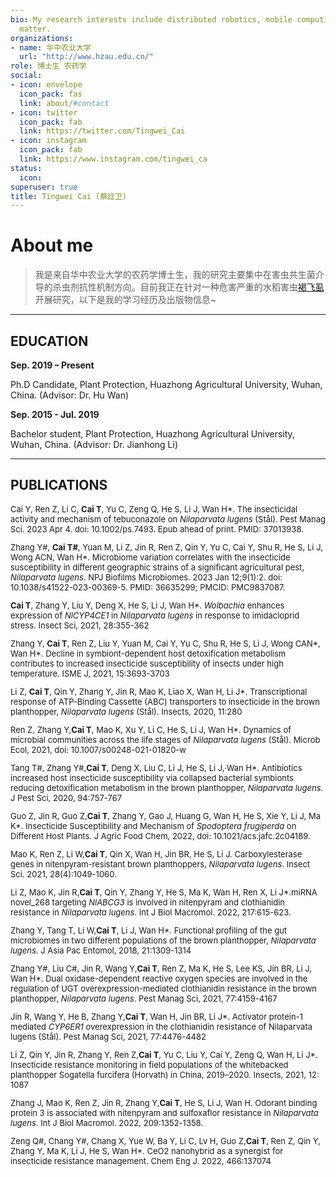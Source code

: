```yaml
---
bio: My research interests include distributed robotics, mobile computing and programmable
  matter.
organizations:
- name: 华中农业大学
  url: "http://www.hzau.edu.cn/"
role: 博士生 农药学
social:
- icon: envelope
  icon_pack: fas
  link: about/#contact
- icon: twitter
  icon_pack: fab
  link: https://twitter.com/Tingwei_Cai
- icon: instagram
  icon_pack: fab
  link: https://www.instagram.com/tingwei_ca
status:
  icon: 
superuser: true
title: Tingwei Cai (蔡廷卫)
---
```

# __About me__
>我是来自华中农业大学的农药学博士生，我的研究主要集中在害虫共生菌介导的杀虫剂抗性机制方向。目前我正在针对一种危害严重的水稻害虫[褐飞虱](https://www.baike.com/wikiid/8131074724681778794?view_id=2n1yi8zu9s4000)开展研究，以下是我的学习经历及出版物信息~

___________

## __EDUCATION__

__Sep. 2019 – Present__ 

Ph.D Candidate, Plant Protection, Huazhong Agricultural University, Wuhan, China. (Advisor: Dr. Hu Wan)

__Sep. 2015 - Jul. 2019__ 

Bachelor student, Plant Protection, Huazhong Agricultural University, Wuhan, China. (Advisor: Dr. Jianhong Li)
________________
## __PUBLICATIONS__
<font size=2> 

Cai Y, Ren Z, Li C, __Cai T__, Yu C, Zeng Q, He S, Li J, Wan H*. The insecticidal activity and mechanism of tebuconazole on _Nilaparvata lugens_ (Stål). Pest Manag Sci. 2023 Apr 4. doi: 10.1002/ps.7493. Epub ahead of print. PMID: 37013938.

Zhang Y#, __Cai T#__, Yuan M, Li Z, Jin R, Ren Z, Qin Y, Yu C, Cai Y, Shu R, He S, Li J, Wong ACN, Wan H*. Microbiome variation correlates with the insecticide susceptibility in different geographic strains of a significant agricultural pest, _Nilaparvata lugens_. NPJ Biofilms Microbiomes. 2023 Jan 12;9(1):2. doi: 10.1038/s41522-023-00369-5. PMID: 36635299; PMCID: PMC9837087.

__Cai T__, Zhang Y, Liu Y, Deng X, He S, Li J, Wan H*. _Wolbachia_ enhances expression of _NlCYP4CE1_ in _Nilaparvata lugens_ in response to imidacloprid stress. Insect Sci, 2021, 28:355-362

Zhang Y, __Cai T__, Ren Z, Liu Y, Yuan M, Cai Y, Yu C, Shu R, He S, Li J, Wong CAN*, Wan H*. Decline in symbiont-dependent host detoxification metabolism contributes to increased insecticide susceptibility of insects under high temperature. ISME J, 2021, 15:3693-3703

Li Z, __Cai T__, Qin Y, Zhang Y, Jin R, Mao K, Liao X, Wan H, Li J*. Transcriptional response of ATP-Binding Cassette (ABC) transporters to insecticide in the brown planthopper, _Nilaparvata lugens_ (Stål). Insects, 2020, 11:280

Ren Z, Zhang Y,__Cai T__, Mao K, Xu Y, Li C, He S, Li J, Wan H*. Dynamics of microbial communities across the life stages of _Nilaparvata lugens_ (Stål). Microb Ecol, 2021, doi: 10.1007/s00248-021-01820-w

Tang T#, Zhang Y#,__Cai T__, Deng X, Liu C, Li J, He S, Li J,·Wan H*. Antibiotics increased host insecticide susceptibility via collapsed bacterial symbionts reducing detoxification metabolism in the brown planthopper, _Nilaparvata lugens_. J Pest Sci, 2020, 94:757-767

Guo Z, Jin R, Guo Z,__Cai T__, Zhang Y, Gao J, Huang G, Wan H, He S, Xie Y, Li J, Ma K*. Insecticide Susceptibility and Mechanism of _Spodoptera frugiperda_ on Different Host Plants. J Agric Food Chem, 2022, doi: 10.1021/acs.jafc.2c04189.

Mao K, Ren Z, Li W,__Cai T__, Qin X, Wan H, Jin BR, He S, Li J. Carboxylesterase genes in nitenpyram-resistant brown planthoppers, _Nilaparvata lugens_. Insect Sci. 2021, 28(4):1049-1060.

Li Z, Mao K, Jin R,__Cai T__, Qin Y, Zhang Y, He S, Ma K, Wan H, Ren X, Li J*.miRNA novel_268 targeting _NlABCG3_ is involved in nitenpyram and clothianidin resistance in _Nilaparvata lugens_. Int J Biol Macromol. 2022, 217:615-623.

Zhang Y, Tang T, Li W,__Cai T__, Li J, Wan H*. Functional profiling of the gut microbiomes in two different populations of the brown planthopper, _Nilaparvata lugens_. J Asia Pac Entomol, 2018, 21:1309-1314

Zhang Y#, Liu C#, Jin R, Wang Y,__Cai T__, Ren Z, Ma K, He S, Lee KS, Jin BR, Li J, Wan H*. Dual oxidase-dependent reactive oxygen species are involved in the regulation of UGT overexpression-mediated clothianidin resistance in the brown planthopper, _Nilaparvata lugens_. Pest Manag Sci, 2021, 77:4159-4167

Jin R, Wang Y, He B, Zhang Y,__Cai T__, Wan H, Jin BR, Li J*. Activator protein-1 mediated _CYP6ER1_ overexpression in the clothianidin resistance of Nilaparvata lugens (Stål). Pest Manag Sci, 2021, 77:4476-4482

Li Z, Qin Y, Jin R, Zhang Y, Ren Z,__Cai T__, Yu C, Liu Y, Cai Y, Zeng Q, Wan H, Li J*. Insecticide resistance monitoring in field populations of the whitebacked planthopper Sogatella furcifera (Horvath) in China, 2019–2020. Insects, 2021, 12: 1087

Zhang J, Mao K, Ren Z, Jin R, Zhang Y,__Cai T__, He S, Li J, Wan H. Odorant binding protein 3 is associated with nitenpyram and sulfoxaflor resistance in _Nilaparvata lugens_. Int J Biol Macromol. 2022, 209:1352-1358.

Zeng Q#, Chang Y#, Chang X, Yue W, Ba Y, Li C, Lv H, Guo Z,__Cai T__, Ren Z, Qin Y, Zhang Y, Ma K, Li J, He S, Wan H*. CeO2 nanohybrid as a synergist for insecticide resistance management. Chem Eng J. 2022, 466:137074

</font>